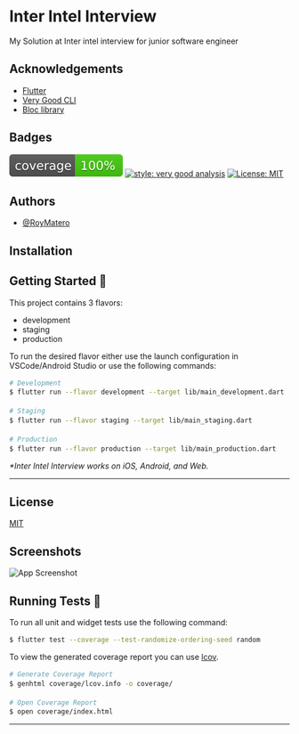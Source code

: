 
# Inter Intel Interview

My Solution at Inter intel interview for junior software engineer


## Acknowledgements

 - [Flutter](https://flutter.dev)
 - [Very Good CLI](https://github.com/VeryGoodOpenSource/very_good_cli)
 - [Bloc library](https://bloclibrary.dev)
## Badges


![coverage][coverage_badge]
[![style: very good analysis][very_good_analysis_badge]][very_good_analysis_link]
[![License: MIT][license_badge]][license_link]

[coverage_badge]: coverage_badge.svg
[license_badge]: https://img.shields.io/badge/license-MIT-blue.svg
[license_link]: https://opensource.org/licenses/MIT
[very_good_analysis_badge]: https://img.shields.io/badge/style-very_good_analysis-B22C89.svg
[very_good_analysis_link]: https://pub.dev/packages/very_good_analysis
## Authors

- [@RoyMatero](https://www.github.com/rmgen)

  
## Installation

 ## Getting Started 🚀

This project contains 3 flavors:

- development
- staging
- production

To run the desired flavor either use the launch configuration in VSCode/Android Studio or use the following commands:

```sh
# Development
$ flutter run --flavor development --target lib/main_development.dart

# Staging
$ flutter run --flavor staging --target lib/main_staging.dart

# Production
$ flutter run --flavor production --target lib/main_production.dart
```

_\*Inter Intel Interview works on iOS, Android, and Web._

---

## License

[MIT](https://choosealicense.com/licenses/mit/)

  
## Screenshots

![App Screenshot](https://via.placeholder.com/468x300?text=App+Screenshot+Here)

  
  
## Running Tests 🧪

To run all unit and widget tests use the following command:

```sh
$ flutter test --coverage --test-randomize-ordering-seed random
```

To view the generated coverage report you can use [lcov](https://github.com/linux-test-project/lcov).

```sh
# Generate Coverage Report
$ genhtml coverage/lcov.info -o coverage/

# Open Coverage Report
$ open coverage/index.html
```

---
    